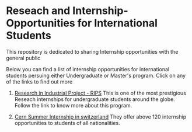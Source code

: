 # Reseach and Internship-Opportunities for International Students
This repository is dedicated to sharing Internship opportunities with the general public

Below you can find a list of internship opportunities for international students persuing either Undergraduate or Master's program.
Click on any of the links to find out more

1. [Research in Industrial Project - RIPS](http://www.ipam.ucla.edu/programs/student-research-programs/research-in-industrial-projects-for-students-rips-2022/) This is one of the most prestigious Reseach internships for undergraduate students around the globe. Follow the link to know more about this program.

2. [Cern Summer Internship in switzerland](https://home.cern/summer-student-programme#:~:text=The%20CERN%20Summer%20Student%20Programme,at%20CERN%20in%20Geneva%2C%20Switzerland.) They offer above 120 internship opportunities to students of all nationalities. 

